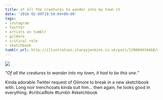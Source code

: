 ```yaml
---
title: of all the creatures to wander into my town it
date: '2016-02-09T19:50:04+00:00'
tags:
- instagram
- twitter
- artists on tumblr
- gilmore
- critical role
- sketchbook
tumblr_url: http://illustration.staceyjenkins.co.uk/post/139004434468/of-all-the-creatures-to-wander-into-my-town-it
---
```

 ![](/tumblr_files/tumblr_o2aprglPgf1v28ub8o1_1280.jpg)  

_“Of all the creatures to wander into my town, it had to be this one.”_

Kinda adorable Twitter request of Gilmore to break in a new sketchbook with. Long noir trenchcoats kinda suit him… then again, he looks good in everything. #criticalRole #tumblr #sketchbook

